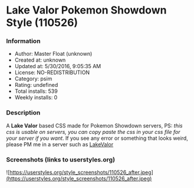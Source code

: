 # Lake Valor Pokemon Showdown Style (110526)

### Information
- Author: Master Float (unknown)
- Created at: unknown
- Updated at: 5/30/2016, 9:05:35 AM
- License: NO-REDISTRIBUTION
- Category: psim
- Rating: undefined
- Total installs: 539
- Weekly installs: 0


### Description
A <b>Lake Valor</b> based CSS made for Pokemon Showdown servers, PS: <i>this css is usable on servers, you can copy paste the css in your css file for your server if you want</i>.
If you see any error or something that looks weird, please PM me in a server such as <a href="http://lakevalor.psim.us/">LakeValor</a>


### Screenshots (links to userstyles.org)
![https://userstyles.org/style_screenshots/110526_after.jpeg](https://userstyles.org/style_screenshots/110526_after.jpeg)


